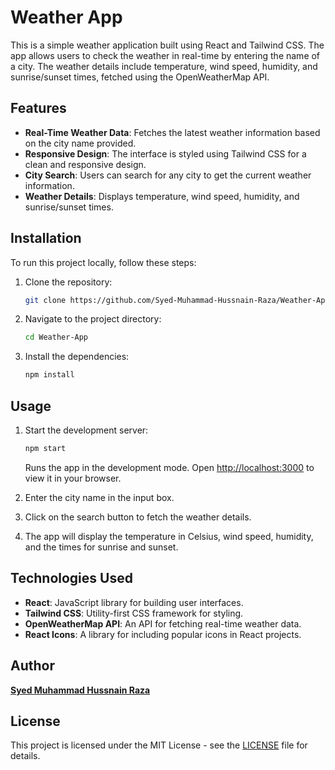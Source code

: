 # Weather App

This is a simple weather application built using React and Tailwind CSS. The app allows users to check the weather in real-time by entering the name of a city. The weather details include temperature, wind speed, humidity, and sunrise/sunset times, fetched using the OpenWeatherMap API.

## Features

- **Real-Time Weather Data**: Fetches the latest weather information based on the city name provided.
- **Responsive Design**: The interface is styled using Tailwind CSS for a clean and responsive design.
- **City Search**: Users can search for any city to get the current weather information.
- **Weather Details**: Displays temperature, wind speed, humidity, and sunrise/sunset times.

## Installation

To run this project locally, follow these steps:

1. Clone the repository:
   ```bash
   git clone https://github.com/Syed-Muhammad-Hussnain-Raza/Weather-App.git
   ```
2. Navigate to the project directory:
   ```bash
   cd Weather-App
   ```
3. Install the dependencies:
   ```bash
   npm install
   ```

## Usage

1. Start the development server:

   ```bash
   npm start
   ```

   Runs the app in the development mode. Open [http://localhost:3000](http://localhost:3000) to view it in your browser.

2. Enter the city name in the input box.
3. Click on the search button to fetch the weather details.
4. The app will display the temperature in Celsius, wind speed, humidity, and the times for sunrise and sunset.

## Technologies Used

- **React**: JavaScript library for building user interfaces.
- **Tailwind CSS**: Utility-first CSS framework for styling.
- **OpenWeatherMap API**: An API for fetching real-time weather data.
- **React Icons**: A library for including popular icons in React projects.

## Author

**[Syed Muhammad Hussnain Raza](https://www.linkedin.com/in/syed-muhammad-hussnain-raza)**

## License

This project is licensed under the MIT License - see the [LICENSE](LICENSE.md) file for details.
